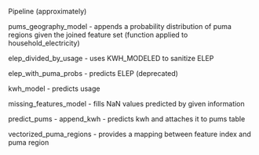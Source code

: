 Pipeline (approximately)

pums_geography_model - appends a probability distribution of puma regions given the joined feature set (function applied to household_electricity)

elep_divided_by_usage - uses KWH_MODELED to sanitize ELEP

elep_with_puma_probs - predicts ELEP (deprecated)

kwh_model - predicts usage

missing_features_model - fills NaN values predicted by given information

predict_pums - 
	append_kwh - predicts kwh and attaches it to pums table

vectorized_puma_regions - provides a mapping between feature index and puma region